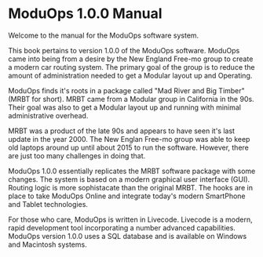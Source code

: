 # ModuOps 1.0.0 Manual

Welcome to the manual for the ModuOps software system.

This book pertains to version 1.0.0 of the ModuOps software. ModuOps came into being from a desire by the New England Free-mo group to create a modern car routing system. The primary goal of the group is to reduce the amount of administration needed to get a Modular layout up and Operating.

ModuOps finds it's roots in a package called "Mad River and Big Timber" (MRBT for short). MRBT came from a Modular group in California in the 90s. Their goal was also to get a Modular layout up and running with minimal administrative overhead.

MRBT was a product of the late 90s and appears to have seen it's last update in the year 2000. The New Englan Free-mo group was able to keep old laptops around up until about 2015 to run the software. However, there are just too many challenges in doing that.

ModuOps 1.0.0 essentially replicates the MRBT software package with some changes. The system is based on a modern graphical user interface (GUI). Routing logic is more sophistacate than the original MRBT. The hooks are in place to take ModuOps Online and integrate today's modern SmartPhone and Tablet technologies.

For those who care, ModuOps is written in Livecode. Livecode is a modern, rapid development tool incorporating a number advanced capabilities. ModuOps version 1.0.0 uses a SQL database and is available on Windows and Macintosh systems.
